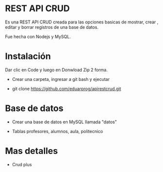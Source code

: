 # REST API CRUD 
Es una REST API CRUD creada para las opciones basicas de mostrar, crear , editar y borrar registros de una base de datos.

Fue hecha con Nodejs y MySQL.

# Instalación
Dar clic en Code y luego en Donwload Zip 2 forma.

- Crear una carpeta, ingresar a git bash y ejecutar

- git clone https://github.com/eduarprog/apirestcrud.git

# Base de datos

- Crear una base de datos en MySQL llamada "datos"

- Tablas profesores, alumnos, aula, politecnico

# Mas detalles

- Crud plus 

